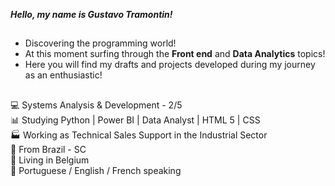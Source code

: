 ***Hello, my name is Gustavo Tramontin!***

##

- Discovering the programming world!<br />
- At this moment surfing through the **Front end** and **Data Analytics** topics!<br />
- Here you will find my drafts and projects developed during my journey as an enthusiastic!<br />

##

💻 Systems Analysis & Development - 2/5<br />
📊 Studying Python | Power BI | Data Analyst | HTML 5 | CSS <br />
🏭 Working as Technical Sales Support in the Industrial Sector<br />
🏡 From Brazil - SC<br />
🏰 Living in Belgium<br />
💬 Portuguese / English / French speaking<br />

##

